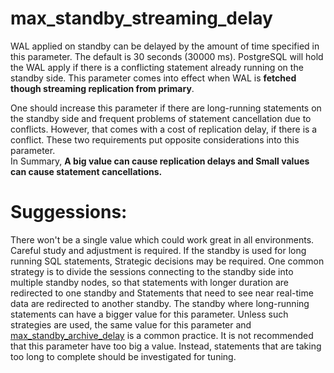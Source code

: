 # max_standby_streaming_delay
WAL applied on standby can be delayed by the amount of time specified in this parameter. The default is 30 seconds (30000 ms). PostgreSQL will hold the WAL apply if there is a conflicting statement already running on the standby side. This parameter comes into effect when WAL is **fetched though streaming replication from primary**. 


One should  increase this parameter if there are long-running statements on the standby side and frequent problems of statement cancellation due to conflicts. However, that comes with a cost of replication delay, if there is a conflict. These two requirements put opposite considerations into this parameter.  
In Summary, **A big value can cause replication delays and Small values can cause statement cancellations.**

# Suggessions:
There won't be a single value which could work great in all environments. Careful study and adjustment is required. If the standby is used for long running SQL statements, Strategic decisions may be required.
One common strategy is to divide the sessions connecting to the standby side into multiple standby nodes, so that statements with longer duration are redirected to one standby and Statements that need to see near real-time data are redirected to another standby. The standby where long-running statements can have a bigger value for this parameter.
Unless such strategies are used, the same value for this parameter and [max_standby_archive_delay](./max_standby_archive_delay.md) is a common practice.
It is not recommended that this parameter have too big a value. Instead, statements that are taking too long to complete should be investigated for tuning.